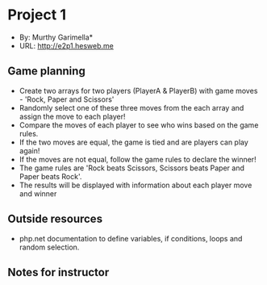 # Project 1
+ By: Murthy Garimella*
+ URL: http://e2p1.hesweb.me

## Game planning
+ Create two arrays for two players (PlayerA & PlayerB) with game moves - 'Rock, Paper and Scissors'
+ Randomly select one of these three moves from the each array and assign the move to each player!
+ Compare the moves of each player to see who wins based on the game rules.
+ If the two moves are equal, the game is tied and are players can play again!
+ If the moves are not equal, follow the game rules to declare the winner!
+ The game rules are 'Rock beats Scissors, Scissors beats Paper and Paper beats Rock'.
+ The results will be displayed with information about each player move and winner 
## Outside resources
+ php.net documentation to define variables, if conditions, loops and random selection.
## Notes for instructor